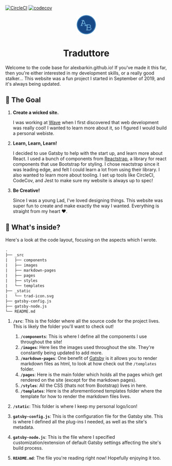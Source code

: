 [![CircleCI](https://circleci.com/gh/alexbarkin/alexbarkin.github.io/tree/Gatsby-Dev.svg?style=svg)](https://circleci.com/gh/alexbarkin/alexbarkin.github.io/tree/Gatsby-Dev) [![codecov](https://codecov.io/gh/alexbarkin/alexbarkin.github.io/branch/Gatsby-Dev/graph/badge.svg)](https://codecov.io/gh/alexbarkin/alexbarkin.github.io)

<p align="center">
  <a href="traduttore.github.io">
    <img alt="Traduttore" src="./static/trad-icon.svg" width="60" />
  </a>
</p>
<h1 align="center">
  Traduttore
</h1>

Welcome to the code base for alexbarkin.github.io!
If you've made it this far, then you're either interested in my development skills, or a really good stalker...
This website was a fun project I started in September of 2019, and it's always being updated.

## 🚀 The Goal

1.  **Create a wicked site.**

    I was working at [Wave](https://www.waveapps.com) when I first discovered that web development was really cool! I wanted to learn more about it, so I figured I would build a personal webiste.

2.  **Learn, Learn, Learn!**

    I decided to use Gatsby to help with the start up, and learn more about React. I used a bunch of components from [Reactstrap](https://reactstrap.github.io/), a library for react components that use Bootstrap for styling. I chose reactstrap since it was leading edge, and felt I could learn a lot from using their library. I also wanted to learn more about tooling. I set up tools like CircleCI, CodeCov, and Jest to make sure my website is always up to spec!

3.  **Be Creative!**

    Since I was a young Lad, I've loved designing things. This website was super fun to create and make exactly the way I wanted. Everything is straight from my heart ❤️.

## 🧐 What's inside?

Here's a look at the code layout, focusing on the aspects which I wrote.

    .
    ├── _src
    |   ├── components
    |   ├── images
    |   ├── markdown-pages
    |   ├── pages
    |   ├── styles
    |   └── templates
    ├── _static
    |   └── trad-icon.svg
    ├── gatsby-config.js
    ├── gatsby-node.js
    └── README.md

1.  **`/src`**: This is the folder where all the source code for the project lives. This is likely the folder you'll want to check out!

    1. **`/components`**: This is where I define all the components I use throughout the site!
    2. **`/images`**: Here lies the images used throughout the site. They're constantly being updated to add more.
    3. **`/markdown-pages`**: One benefit of [Gatsby](https://www.gatsbyjs.org) is it allows you to render markdown files as html, to look at how check out the `/templates` folder.
    4. **`/pages`**: Here is the main folder which holds all the pages which get rendered on the site (except for the markdown pages).
    5. **`/styles`**: All the CSS (thats not from Bootstrap) lives in here.
    6. **`/templates`**: Here is the aforementioned templates folder where the template for how to render the markdown files lives.

2)  **`/static`**: This folder is where I keep my personal logo/icon!

3)  **`gatsby-config.js`**: This is the configuration file for the Gatsby site. This is where I defined all the plug-ins I needed, as well as the site's metadata.

4)  **`gatsby-node.js`**: This is the file where I specified customization/extension of default Gatsby settings affecting the site's build process.

5)  **`README.md`**: The file you're reading right now! Hopefully enjoying it too.
